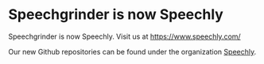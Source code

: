 # Speechgrinder is now Speechly
Speechgrinder is now Speechly. Visit us at https://www.speechly.com/

Our new Github repositories can be found under the organization [Speechly](https://github.com/speechly/).
